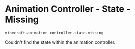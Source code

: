 # Animation Controller - State - Missing

`minecraft.animation_controller.state.missing`

Couldn't find the state within the animation controller.